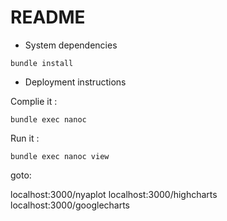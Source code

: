 # README


* System dependencies

`bundle install`

* Deployment instructions

Complie it :

`bundle exec nanoc`

Run it :

`bundle exec nanoc view`

goto:

   localhost:3000/nyaplot
   localhost:3000/highcharts
   localhost:3000/googlecharts


